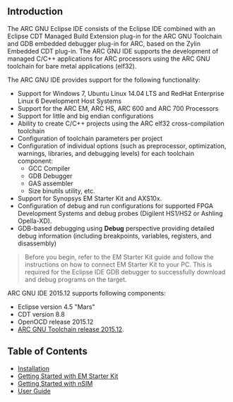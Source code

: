 Introduction
------------

The ARC GNU Eclipse IDE consists of the Eclipse IDE combined with an Eclipse
CDT Managed Build Extension plug-in for the ARC GNU Toolchain and GDB embedded
debugger plug-in for ARC, based on the Zylin Embedded CDT plug-in.  The ARC GNU
IDE supports the development of managed C/C++ applications for ARC processors
using the ARC GNU toolchain for bare metal applications (elf32).

The ARC GNU IDE provides support for the following functionality:

* Support for Windows 7, Ubuntu Linux 14.04 LTS and RedHat Enterprise Linux 6
Development Host Systems
* Support for the ARC EM, ARC HS, ARC 600 and ARC 700 Processors
* Support for little and big endian configurations
* Ability to create C/C++ projects using the ARC elf32 cross-compilation
 toolchain
* Configuration of toolchain parameters per project
* Configuration of individual options (such as preprocessor, optimization,
 warnings, libraries, and debugging levels) for each toolchain component:
	+ GCC Compiler
	+ GDB Debugger
	+ GAS assembler
	+ Size binutils utility, etc.
* Support for Synopsys EM Starter Kit and AXS10x.
* Configuration of debug and run configurations for supported FPGA Development
 Systems and debug probes (Digilent HS1/HS2 or Ashling Opella-XD).
* GDB-based debugging using **Debug** perspective providing detailed debug
 information (including breakpoints, variables, registers, and disassembly)

> Before you begin, refer to the EM Starter Kit
> guide and follow the instructions on how to connect EM Starter Kit to
> your PC. This is required for the Eclipse IDE GDB debugger to successfully
> download and debug programs on the target.

ARC GNU IDE 2015.12 supports following components:

* Eclipse version 4.5 "Mars"
* CDT version 8.8
* OpenOCD release 2015.12
* [ARC GNU Toolchain release 2015.12](https://github.com/foss-for-synopsys-dwc-arc-processors/toolchain/releases/tag/arc-2015.12).


Table of Contents
-----------------

* [Installation](Installation)
* [Getting Started with EM Starter Kit](Getting-Started-with-EM-Starter-Kit)
* [Getting Started with nSIM](Getting-Started-with-nSIM)
* [User Guide](User-Guide)

